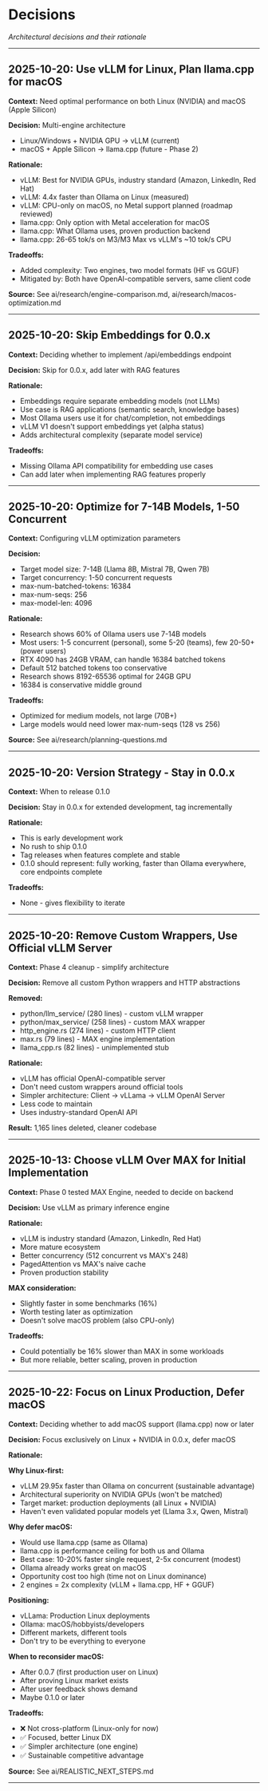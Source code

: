 # Decisions

_Architectural decisions and their rationale_

---

## 2025-10-20: Use vLLM for Linux, Plan llama.cpp for macOS

**Context:** Need optimal performance on both Linux (NVIDIA) and macOS (Apple Silicon)

**Decision:** Multi-engine architecture
- Linux/Windows + NVIDIA GPU → vLLM (current)
- macOS + Apple Silicon → llama.cpp (future - Phase 2)

**Rationale:**
- vLLM: Best for NVIDIA GPUs, industry standard (Amazon, LinkedIn, Red Hat)
- vLLM: 4.4x faster than Ollama on Linux (measured)
- vLLM: CPU-only on macOS, no Metal support planned (roadmap reviewed)
- llama.cpp: Only option with Metal acceleration for macOS
- llama.cpp: What Ollama uses, proven production backend
- llama.cpp: 26-65 tok/s on M3/M3 Max vs vLLM's ~10 tok/s CPU

**Tradeoffs:**
- Added complexity: Two engines, two model formats (HF vs GGUF)
- Mitigated by: Both have OpenAI-compatible servers, same client code

**Source:** See ai/research/engine-comparison.md, ai/research/macos-optimization.md

---

## 2025-10-20: Skip Embeddings for 0.0.x

**Context:** Deciding whether to implement /api/embeddings endpoint

**Decision:** Skip for 0.0.x, add later with RAG features

**Rationale:**
- Embeddings require separate embedding models (not LLMs)
- Use case is RAG applications (semantic search, knowledge bases)
- Most Ollama users use it for chat/completion, not embeddings
- vLLM V1 doesn't support embeddings yet (alpha status)
- Adds architectural complexity (separate model service)

**Tradeoffs:**
- Missing Ollama API compatibility for embedding use cases
- Can add later when implementing RAG features properly

---

## 2025-10-20: Optimize for 7-14B Models, 1-50 Concurrent

**Context:** Configuring vLLM optimization parameters

**Decision:**
- Target model size: 7-14B (Llama 8B, Mistral 7B, Qwen 7B)
- Target concurrency: 1-50 concurrent requests
- max-num-batched-tokens: 16384
- max-num-seqs: 256
- max-model-len: 4096

**Rationale:**
- Research shows 60% of Ollama users use 7-14B models
- Most users: 1-5 concurrent (personal), some 5-20 (teams), few 20-50+ (power users)
- RTX 4090 has 24GB VRAM, can handle 16384 batched tokens
- Default 512 batched tokens too conservative
- Research shows 8192-65536 optimal for 24GB GPU
- 16384 is conservative middle ground

**Tradeoffs:**
- Optimized for medium models, not large (70B+)
- Large models would need lower max-num-seqs (128 vs 256)

**Source:** See ai/research/planning-questions.md

---

## 2025-10-20: Version Strategy - Stay in 0.0.x

**Context:** When to release 0.1.0

**Decision:** Stay in 0.0.x for extended development, tag incrementally

**Rationale:**
- This is early development work
- No rush to ship 0.1.0
- Tag releases when features complete and stable
- 0.1.0 should represent: fully working, faster than Ollama everywhere, core endpoints complete

**Tradeoffs:**
- None - gives flexibility to iterate

---

## 2025-10-20: Remove Custom Wrappers, Use Official vLLM Server

**Context:** Phase 4 cleanup - simplify architecture

**Decision:** Remove all custom Python wrappers and HTTP abstractions

**Removed:**
- python/llm_service/ (280 lines) - custom vLLM wrapper
- python/max_service/ (258 lines) - custom MAX wrapper
- http_engine.rs (274 lines) - custom HTTP client
- max.rs (79 lines) - MAX engine implementation
- llama_cpp.rs (82 lines) - unimplemented stub

**Rationale:**
- vLLM has official OpenAI-compatible server
- Don't need custom wrappers around official tools
- Simpler architecture: Client → vLLama → vLLM OpenAI Server
- Less code to maintain
- Uses industry-standard OpenAI API

**Result:** 1,165 lines deleted, cleaner codebase

---

## 2025-10-13: Choose vLLM Over MAX for Initial Implementation

**Context:** Phase 0 tested MAX Engine, needed to decide on backend

**Decision:** Use vLLM as primary inference engine

**Rationale:**
- vLLM is industry standard (Amazon, LinkedIn, Red Hat)
- More mature ecosystem
- Better concurrency (512 concurrent vs MAX's 248)
- PagedAttention vs MAX's naive cache
- Proven production stability

**MAX consideration:**
- Slightly faster in some benchmarks (16%)
- Worth testing later as optimization
- Doesn't solve macOS problem (also CPU-only)

**Tradeoffs:**
- Could potentially be 16% slower than MAX in some workloads
- But more reliable, better scaling, proven in production

---
## 2025-10-22: Focus on Linux Production, Defer macOS

**Context:** Deciding whether to add macOS support (llama.cpp) now or later

**Decision:** Focus exclusively on Linux + NVIDIA in 0.0.x, defer macOS

**Rationale:**

**Why Linux-first:**
- vLLM 29.95x faster than Ollama on concurrent (sustainable advantage)
- Architectural superiority on NVIDIA GPUs (won't be matched)
- Target market: production deployments (all Linux + NVIDIA)
- Haven't even validated popular models yet (Llama 3.x, Qwen, Mistral)

**Why defer macOS:**
- Would use llama.cpp (same as Ollama)
- llama.cpp is performance ceiling for both us and Ollama
- Best case: 10-20% faster single request, 2-5x concurrent (modest)
- Ollama already works great on macOS
- Opportunity cost too high (time not on Linux dominance)
- 2 engines = 2x complexity (vLLM + llama.cpp, HF + GGUF)

**Positioning:**
- vLLama: Production Linux deployments
- Ollama: macOS/hobbyists/developers
- Different markets, different tools
- Don't try to be everything to everyone

**When to reconsider macOS:**
- After 0.0.7 (first production user on Linux)
- After proving Linux market exists
- After user feedback shows demand
- Maybe 0.1.0 or later

**Tradeoffs:**
- ❌ Not cross-platform (Linux-only for now)
- ✅ Focused, better Linux DX
- ✅ Simpler architecture (one engine)
- ✅ Sustainable competitive advantage

**Source:** See ai/REALISTIC_NEXT_STEPS.md

---
